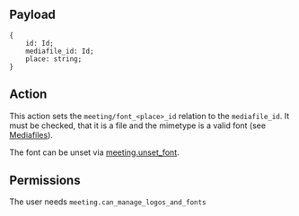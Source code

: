 ## Payload
```
{
    id: Id;
    mediafile_id: Id;
    place: string;
}
```

## Action
This action sets the `meeting/font_<place>_id` relation to the `mediafile_id`. It must be checked, that it is a file and the mimetype is a valid font (see [Mediafiles](https://github.com/OpenSlides/OpenSlides/wiki/Mediafiles)).

The font can be unset via [meeting.unset_font](meeting.unset_font).

## Permissions
The user needs `meeting.can_manage_logos_and_fonts`
